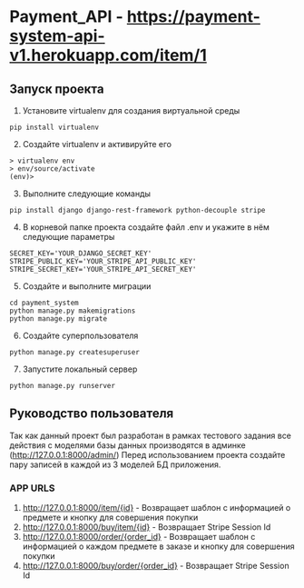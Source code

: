 # Payment_API - https://payment-system-api-v1.herokuapp.com/item/1

## Запуск проекта
1. Установите virtualenv для создания виртуальной среды
```
pip install virtualenv
```

2. Создайте virtualenv и активируйте его
```
> virtualenv env
> env/source/activate
(env)>
```

3. Выполните следующие команды
```
pip install django django-rest-framework python-decouple stripe
```

4. В корневой папке проекта создайте файл .env и укажите в нём следующие параметры
```
SECRET_KEY='YOUR_DJANGO_SECRET_KEY'
STRIPE_PUBLIC_KEY='YOUR_STRIPE_API_PUBLIC_KEY'
STRIPE_SECRET_KEY='YOUR_STRIPE_API_SECRET_KEY'
```

5. Создайте и выполните миграции
```
cd payment_system
python manage.py makemigrations
python manage.py migrate
```

6. Создайте суперпользователя
```
python manage.py createsuperuser
```

7. Запустите локальный сервер
```
python manage.py runserver
```

## Руководство пользователя
Так как данный проект был разработан в рамках тестового задания все действия с моделями базы данных производятся в админке (http://127.0.0.1:8000/admin/)
Перед использованием проекта создайте пару записей в каждой из 3 моделей БД приложения.

### APP URLS
1. http://127.0.0.1:8000/item/{id} - Возвращает шаблон с информацией о предмете и кнопку для совершения покупки
2. http://127.0.0.1:8000/buy/item/{id} - Возвращает Stripe Session Id
3. http://127.0.0.1:8000/order/{order_id} - Возвращает шаблон с информацией о каждом предмете в заказе и кнопку для совершения покупки
4. http://127.0.0.1:8000/buy/order/{order_id} - Возвращает Stripe Session Id
